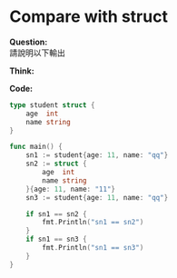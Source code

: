 # Compare with struct

**Question:**  
請說明以下輸出

**Think:**  


**Code:**  
```go
type student struct {
	age  int
	name string
}

func main() {
	sn1 := student{age: 11, name: "qq"}
	sn2 := struct {
		age  int
		name string
	}{age: 11, name: "11"}
	sn3 := student{age: 11, name: "qq"}

	if sn1 == sn2 {
		fmt.Println("sn1 == sn2")
	}
	if sn1 == sn3 {
		fmt.Println("sn1 == sn3")
	}
}
```
